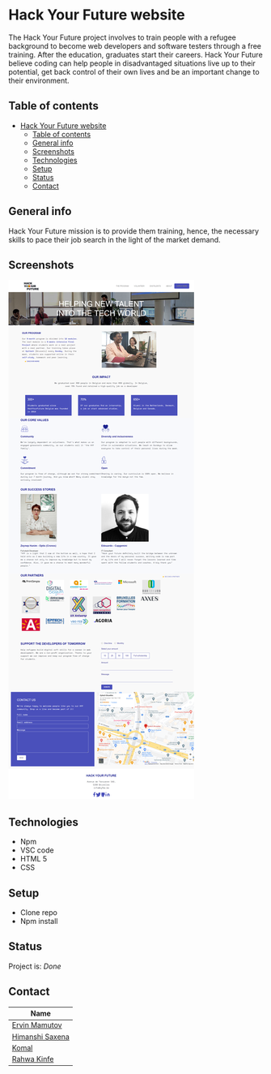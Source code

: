 # Hack Your Future website

The Hack Your Future project involves to train people with a refugee background
to become web developers and software testers through a free training. After the
education, graduates start their careers. Hack Your Future believe coding can
help people in disadvantaged situations live up to their potential, get back
control of their own lives and be an important change to their environment.

## Table of contents

- [Hack Your Future website](#hack-your-future-website)
  - [Table of contents](#table-of-contents)
  - [General info](#general-info)
  - [Screenshots](#screenshots)
  - [Technologies](#technologies)
  - [Setup](#setup)
  - [Status](#status)
  - [Contact](#contact)

## General info

Hack Your Future mission is to provide them training, hence, the necessary
skills to pace their job search in the light of the market demand.

## Screenshots

![Example screenshot](./planning/screenshots.jpg)

## Technologies

- Npm
- VSC code
- HTML 5
- CSS

## Setup

- Clone repo
- Npm install

## Status

Project is: _Done_

## Contact

| Name                                                 |
| ---------------------------------------------------- |
| [Ervin Mamutov](https://github.com/ervinMamutov)     |
| [Himanshi Saxena](https://github.com/himanshisaxena) |
| [Komal](https://github.com/komal-89)                 |
| [Rahwa Kinfe](https://github.com/Rahwakinfe)         |
